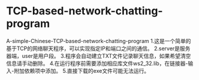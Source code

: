 # TCP-based-network-chatting-program
A-simple-Chinese-TCP-based-network-chatting-program
1.这是一个简单的基于TCP的网络聊天程序，可以实现指定IP和端口之间的通信。
2.server是服务器端，user是用户段。
3.程序会自动建立TXT文件记录聊天信息，如果希望清空信息请手动删除。
4.在运行程序前需要添加相应库文件ws2_32.lib，在链接器-输入-附加依赖项中添加。
5.直接下载的exe文件可能无法运行。
